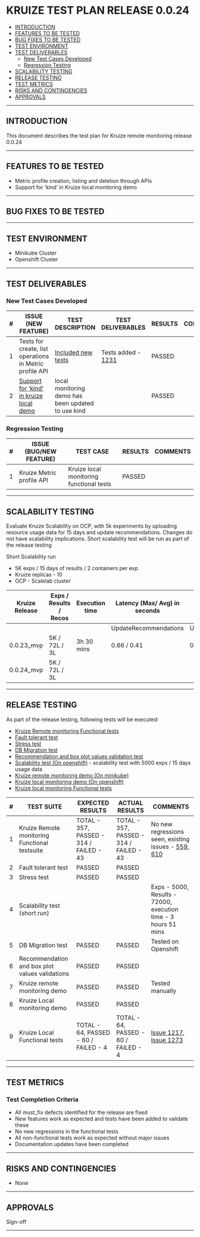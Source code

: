 # KRUIZE TEST PLAN RELEASE 0.0.24

- [INTRODUCTION](#introduction)
- [FEATURES TO BE TESTED](#features-to-be-tested)
- [BUG FIXES TO BE TESTED](#bug-fixes-to-be-tested)
- [TEST ENVIRONMENT](#test-environment)
- [TEST DELIVERABLES](#test-deliverables)
   - [New Test Cases Developed](#new-test-cases-developed)
   - [Regression Testing](#regresion-testing)
- [SCALABILITY TESTING](#scalability-testing)
- [RELEASE TESTING](#release-testing)
- [TEST METRICS](#test-metrics)
- [RISKS AND CONTINGENCIES](#risks-and-contingencies)
- [APPROVALS](#approvals)

-----

## INTRODUCTION

This document describes the test plan for Kruize remote monitoring release 0.0.24

----

## FEATURES TO BE TESTED

* Metric profile creation, listing and deletion through APIs 
* Support for ‘kind’ in Kruize local monitoring demo

------

## BUG FIXES TO BE TESTED


---

## TEST ENVIRONMENT

* Minikube Cluster
* Openshift Cluster 

---

## TEST DELIVERABLES

### New Test Cases Developed

| # | ISSUE (NEW FEATURE)                                                                       | TEST DESCRIPTION | TEST DELIVERABLES                                                  | RESULTS | COMMENTS |
|---|-------------------------------------------------------------------------------------------| ---------------- |--------------------------------------------------------------------|---------| --- |
| 1 | Tests for create, list operations in Metric profile API                                   | [Included new tests](https://github.com/kruize/autotune/blob/master/tests/scripts/local_monitoring_tests/Local_monitoring_tests.md) | Tests added - [1231](https://github.com/kruize/autotune/pull/1231) | PASSED  | |
| 2 | [Support for ‘kind’ in kruize local demo](https://github.com/kruize/kruize-demos/pull/81) | local monitoring demo has been updated to use kind |                                                                    | PASSED | |


### Regression Testing

| #   | ISSUE (BUG/NEW FEATURE)                                                                                   | TEST CASE                                | RESULTS | COMMENTS |
| --- |-----------------------------------------------------------------------------------------------------------|------------------------------------------|---------| --- |
| 1   | Kruize Metric profile API                                                                                 | Kruize local monitoring functional tests | PASSED | | 

---

## SCALABILITY TESTING

Evaluate Kruize Scalability on OCP, with 5k experiments by uploading resource usage data for 15 days and update recommendations.
Changes do not have scalability implications. Short scalability test will be run as part of the release testing

Short Scalability run
- 5K exps / 15 days of results / 2 containers per exp
- Kruize replicas - 10
- OCP - Scalelab cluster

Kruize Release | Exps / Results / Recos | Execution time        | Latency (Max/ Avg) in seconds |                      |              | Postgres DB size(MB) | Kruize Max CPU | Kruize Max Memory (GB)
-- |------------------------|-----------------------|-------------------------------|----------------------|--------------|----------------------|----------------| --
  |   |     |                   | UpdateRecommendations | UpdateResults                 | LoadResultsByExpName |              |                      |  
0.0.23_mvp | 5K / 72L / 3L | 3h 30 mins | 0.66 / 0.41 | 0.14 / 0.12 | 0.22 / 0.18 |  21767 | 6.96 | 36.35
0.0.24_mvp | 5K / 72L / 3L |  |  |  |  |   |  | 

----
## RELEASE TESTING

As part of the release testing, following tests will be executed:
- [Kruize Remote monitoring Functional tests](/tests/scripts/remote_monitoring_tests/Remote_monitoring_tests.md)
- [Fault tolerant test](/tests/scripts/remote_monitoring_tests/fault_tolerant_tests.md)
- [Stress test](/tests/scripts/remote_monitoring_tests/README.md)
- [DB Migration test](/tests/scripts/remote_monitoring_tests/db_migration_test.md)
- [Recommendation and box plot values validation test](https://github.com/kruize/kruize-demos/blob/main/monitoring/remote_monitoring_demo/recommendations_infra_demo/README.md)
- [Scalability test (On openshift)](/tests/scripts/remote_monitoring_tests/scalability_test.md) - scalability test with 5000 exps / 15 days usage data
- [Kruize remote monitoring demo (On minikube)](https://github.com/kruize/kruize-demos/blob/main/monitoring/remote_monitoring_demo/README.md)
- [Kruize local monitoring demo (On openshift)](https://github.com/kruize/kruize-demos/blob/main/monitoring/local_monitoring_demo)
- [Kruize local monitoring Functional tests](/tests/scripts/local_monitoring_tests/Local_monitoring_tests.md)


| #   | TEST SUITE | EXPECTED RESULTS                        | ACTUAL RESULTS                          | COMMENTS                                                                                                                                              |
| --- | ---------- |-----------------------------------------|-----------------------------------------|-------------------------------------------------------------------------------------------------------------------------------------------------------| 
| 1   |  Kruize Remote monitoring Functional testsuite | TOTAL - 357, PASSED - 314 / FAILED - 43 | TOTAL - 357, PASSED - 314 / FAILED - 43 | No new regressions seen, existing issues - [559](https://github.com/kruize/autotune/issues/559), [610](https://github.com/kruize/autotune/issues/610) |
| 2   |  Fault tolerant test | PASSED                                  | PASSED                                  |                                                                                                                                                       |
| 3   |  Stress test | PASSED                                  | PASSED                                  |                                                                                                                                                       |
| 4   |  Scalability test (short run)|                                         |                                         | Exps - 5000, Results - 72000, execution time - 3 hours 51 mins                                                                                        |
| 5   |  DB Migration test | PASSED                                  | PASSED                                  | Tested on Openshift                                                                                                                                   |
| 6   |  Recommendation and box plot values validations | PASSED                                  | PASSED                                  |                                                                                                                                                       |
| 7   |  Kruize remote monitoring demo | PASSED                                  | PASSED                                  | Tested manually                                                                                                                                       |
| 8   |  Kruize Local monitoring demo | PASSED                                  | PASSED                                  |                                                                                                                                                       |
| 9   |  Kruize Local Functional tests | TOTAL - 64, PASSED - 60 / FAILED - 4    | TOTAL - 64, PASSED - 60 / FAILED - 4 | [Issue 1217](https://github.com/kruize/autotune/issues/1217), [Issue 1273](https://github.com/kruize/autotune/issues/1273)                            |

---

## TEST METRICS

### Test Completion Criteria

* All must_fix defects identified for the release are fixed
* New features work as expected and tests have been added to validate these
* No new regressions in the functional tests
* All non-functional tests work as expected without major issues
* Documentation updates have been completed

----

## RISKS AND CONTINGENCIES

* None

----
## APPROVALS

Sign-off

----

